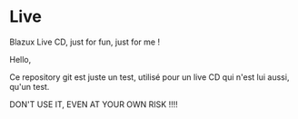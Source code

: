 # Live
Blazux Live CD, just for fun, just for me !

Hello,

Ce repository git est juste un test, utilisé pour un live CD qui n'est lui aussi, qu'un test.

DON'T USE IT, EVEN AT YOUR OWN RISK !!!!
